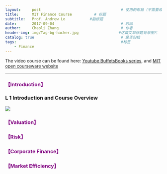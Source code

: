 ```yaml
---
layout:     post                                    # 使用的布局（不需要改）
title:      MIT Finance Course          # 标题
subtitle:   Prof. Andrew Lo           #副标题
date:       2017-09-04                              # 时间
author:     Chaoli Zhang                            # 作者
header-img: img/Tag-bg-hacker.jpg                  #这篇文章标题背景图片
catalog: true                                       # 是否归档
tags:                                               #标签
    - Finance
---
```


The video course can be found here: [Youtube BuffetsBooks series](https://www.youtube.com/playlist?list=PLmSGbCS0swswHGaytV6QQkyA9tGR7i0tV), and [MIT open courseware website](https://ocw.mit.edu/courses/sloan-school-of-management/15-401-finance-theory-i-fall-2008/)

---

### <span style="color:purple"> 【Introduction】</span>


### L 1  Introduction and Course Overview

![](/img/MIT_Finance/BL1.png?raw=true)


### <span style="color:purple"> 【Valuation】</span>
### <span style="color:purple"> 【Risk】</span>
### <span style="color:purple"> 【Corporate Finance】</span>
### <span style="color:purple"> 【Market Efficiency】</span>
